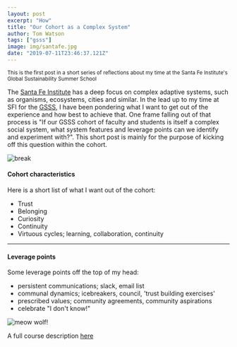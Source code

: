```yaml
---
layout: post
excerpt: "How"
title: "Our Cohort as a Complex System"
author: Tom Watson
tags: ["gsss"]
image: img/santafe.jpg
date: "2019-07-11T23:46:37.121Z"
---
```


<sub>This is the first post in a short series of reflections about my time at the Santa Fe Institute's Global Sustainability Summer School</sub>

The [Santa Fe Institute](https://en.wikipedia.org/wiki/Santa_Fe_Institute) has a deep focus on complex adaptive systems, such as organisms, ecosystems, cities and similar. In the lead up to my time at SFI for the [GSSS](https://twicefire.com/summerschool/), I have been pondering what I want to get out of the experience and how best to achieve that. One frame falling out of that process is "If our GSSS cohort of faculty and students is itself a complex social system, what system features and leverage points can we identify and experiment with?". This short post is mainly for the purpose of kicking off this question within the cohort.

![break](img/SFI_logo.png)

#### Cohort characteristics

Here is a short list of what I want out of the cohort:
- Trust
- Belonging
- Curiosity
- Continuity 
- Virtuous cycles; learning, collaboration, continuity

---

#### Leverage points

Some leverage points off the top of my head:
- persistent communications; slack, email list
- communal dynamics; icebreakers, council, 'trust building exercises'
- prescribed values; community agreements, community aspirations
- celebrate "I don't know!"


![meow wolf!](img/meowwolf.jpg)

A full course description [here](https://www.santafe.edu/engage/learn/schools/global-sustainability-summer-school)

